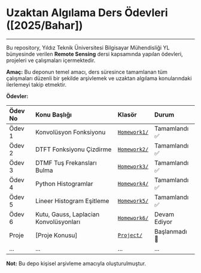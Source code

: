 # Uzaktan Algılama Ders Ödevleri ([2025/Bahar])
---

Bu repository, Yıldız Teknik Üniversitesi Bilgisayar Mühendisliği YL bünyesinde verilen **Remote Sensing** dersi kapsamında yapılan ödevleri, projeleri ve çalışmaları içermektedir.

**Amaç:**
Bu deponun temel amacı, ders süresince tamamlanan tüm çalışmaları düzenli bir şekilde arşivlemek ve uzaktan algılama konularındaki ilerlemeyi takip etmektir.

**Ödevler:**

| Ödev No | Konu Başlığı                      | Klasör        | Durum     |
| :------ | :-------------------------------- | :------------ | :-------- |
| Ödev 1  | Konvolüsyon Fonksiyonu            | [`Homework1/`](./Homework1) | Tamamlandı ✅ |
| Ödev 2  | DTFT Fonksiyonu Çizdirme          | [`Homework2/`](./Homework2) | Tamamlandı ✅ |
| Ödev 3  | DTMF Tuş Frekansları Bulma        | [`Homework3/`](./Homework3) | Tamamlandı ✅  |
| Ödev 4  | Python Histogramlar               | [`Homework4/`](./Homework4) | Tamamlandı ✅  |
| Ödev 5  | Lineer Histogram Eşitleme         | [`Homework5/`](./Homework5) | Tamamlandı ✅  |
| Ödev 6  | Kutu, Gauss, Laplacian Konvolüsyonları | [`Homework6/`](./Homework4) | Devam Ediyor |
| Proje   | [Proje Konusu]                    | [`Project/`](./Project) | Başlanmadı 🥺  |
| ...     | ...                               | ...           | ...       |


**Not:** Bu depo kişisel arşivleme amacıyla oluşturulmuştur.
